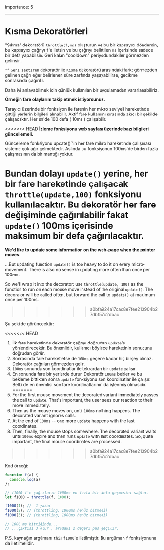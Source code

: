importance: 5

---

# Kısma Dekoratörleri

"Sıkma" dekoratörü `throttle(f,ms)` oluşturun ve bu bir kapsayıcı döndersin, bu kapsayıcı çağrıyı `f`'e iletsin ve bu çağrıyı belirtilen `ms` içerisinde sadece bir defa yapabilsin. Geri kalan "cooldown" periyodundakiler görmezden gelinsin.

** `Geri sektiren` dekoratör ile `Kısma` dekoratörü arasındaki fark; görmezden gelinen çağrı eğer belirlenen süre zarfında yaşayabilirse, gecikme sonrasında çağırılır.

Daha iyi anlayabilmek için günlük kullanılan bir uygulamadan yararlanabiliriz.

**Örneğin fare olaylarını takip etmek istiyorsunuz.**

Tarayıcı üzerinde bir fonksiyon ile farenin her mikro seviyeli hareketinde gittiği yerlerin bilgileri alınabilir. Aktif fare kullanımı sırasında akıcı bir şekilde çalışacaktır. Her sn'de 100 defa ( 10ms ) çalışabilir.

<<<<<<< HEAD
**İzleme fonksiyonu web sayfası üzerinde bazı bilgileri güncellemeli.**

Güncelleme fonksiyonu update()`'in her fare mikro hareketinde çalışması sisteme çok ağır gelmektedir. Aslında bu fonksiyonun 100ms'de birden fazla çalışmasının da bir mantığı yoktur.

Bundan dolayı `update()` yerine, her bir fare hareketinde çalışacak `throttle(update,100)` fonksiyonu kullanılacaktır. Bu dekoratör her fare değişiminde çağırılabilir fakat `update()` 100ms içerisinde maksimum bir defa çağırılacaktır.
=======
**We'd like to update some information on the web-page when the pointer moves.**

...But updating function `update()` is too heavy to do it on every micro-movement. There is also no sense in updating more often than once per 100ms.

So we'll wrap it into the decorator: use `throttle(update, 100)` as the function to run on each mouse move instead of the original `update()`. The decorator will be called often, but forward the call to `update()` at maximum once per 100ms.
>>>>>>> a0bfa924a17cad8e7fee213904b27dbf57c2dbac

Şu şekilde görünecektir:

<<<<<<< HEAD
1. İlk fare hareketinde dekoratör çağrıyı doğrudan `update`'e yönlendirecektir. Bu önemlidir, kullanıcı böylece hareketinin sonucunu doğrudan görür.
2. Sonrasında fare hareket etse de `100ms` geçene kadar hiç birşey olmaz. Dekoratör çağrıları görmezden gelir.
3. `100ms` sonunda son koordinatlar ile tekrardan bir `update` çalışır.
4. En sonunda fare bir yerlerde durur. Dekoratör `100ms` bekler ve bu bekleme bittikten sonra `update` fonksiyonu son koordinatlar ile çalışır. Belki de en önemlisi son fare koordinatlarının da işlenmiş olmasıdır.
=======
1. For the first mouse movement the decorated variant immediately passes the call to `update`. That's important, the user sees our reaction to their move immediately.
2. Then as the mouse moves on, until `100ms` nothing happens. The decorated variant ignores calls.
3. At the end of `100ms` -- one more `update` happens with the last coordinates.
4. Then, finally, the mouse stops somewhere. The decorated variant waits until `100ms` expire and then runs `update` with last coordinates. So, quite important, the final mouse coordinates are processed.
>>>>>>> a0bfa924a17cad8e7fee213904b27dbf57c2dbac

Kod örneği:

```js
function f(a) {
  console.log(a)
};

// f1000 f'e çağrıların 1000ms en fazla bir defa geçmesini sağlar.
let f1000 = throttle(f, 1000);

f1000(1); //  1 yazar
f1000(2); // (throttling, 1000ms henüz bitmedi)
f1000(3); // (throttling, 1000ms henüz bitmedi)

// 1000 ms bittiğinde...
// ...çıktısı 3 olur , aradaki 2 değeri pas geçilir.
```

P.S. kaynağın argümanı `this` `f1000`'e iletilmiştir. Bu argüman `f` fonksiyonuna da iletilmelidir.
